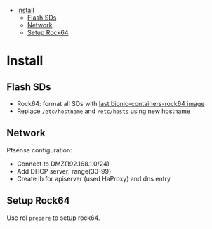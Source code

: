 - [Install](#install)
  - [Flash SDs](#flash-sds)
  - [Network](#network)
  - [Setup Rock64](#setup-rock64)

# Install

## Flash SDs
- Rock64: format all SDs with [last bionic-containers-rock64 image](https://github.com/ayufan-rock64/linux-build/releases)
- Replace `/etc/hostname` and `/etc/hosts` using new hostname

## Network

Pfsense configuration:
- Connect to DMZ(192.168.1.0/24)
- Add DHCP server: range(30-99)
- Create lb for apiserver (used HaProxy) and dns entry

## Setup Rock64

Use rol `prepare` to setup rock64.
